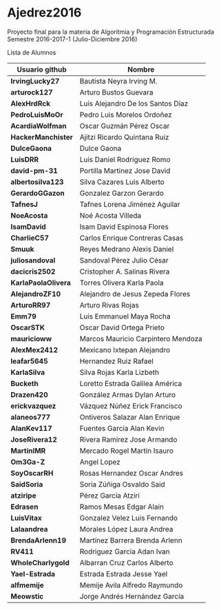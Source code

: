 ﻿# Ajedrez2016

Proyecto final para la materia de Algoritmia y Programación Estructurada
Semestre 2016-2017-1 (Julio-Diciembre 2016)

Lista de Alumnos

| Usuario github | Nombre |
|----------------|--------|
|**IrvingLucky27**|Bautista Neyra Irving M.|
|**arturock127**|Arturo Bustos Guevara|
|**AlexHrdRck**|Luis Alejandro De los Santos Díaz|
|**PedroLuisMoOr**|Pedro Luis Morelos Ordoñez|
|**AcardiaWolfman**|Oscar Guzmán Pérez Oscar|
|**HackerManchister**|Ajitzi Ricardo Quintana Ruiz|
|**DulceGaona**|Dulce Gaona|
|**LuisDRR**|Luis Daniel Rodríguez Romo|
|**david-pm-31**|Portilla Martinez Jose David|
|**albertosilva123**|Silva Cazares Luis Alberto|
|**GerardoGGazon**|Gonzalez Garzon Gerardo|
|**TafnesJ**|Tafnes Lorena Jiménez Aguilar|
|**NoeAcosta**|Noé Acosta Villeda|
|**IsamDavid**|Isam David Espinosa Flores|
|**CharlieC57**|Carlos Enrique Contreras Casas|
|**Smuuk**|Reyes Medrano Alexis Daniel|
|**juliosandoval**|Sandoval Pérez Julio César|
|**dacicris2502**|Cristopher A. Salinas Rivera|
|**KarlaPaolaOlivera**|Torres Olivera Karla Paola|
|**AlejandroZF10**|Alejandro de Jesus Zepeda Flores|
|**ArturoRR97**|Arturo Rivas Rojas|
|**Emm79**|Luis Emmanuel Maya Rocha|
|**OscarSTK**|Oscar David Ortega Prieto|
|**mauricioww**|Marcos Mauricio Carpintero Mendoza|
|**AlexMex2412**|Mexicano Ixtepan Alejandro|
|**leafar5645**|Hernandez Ruiz Rafael|
|**KarlaSilva**|Silva Rojas Karla Lizbeth
|**Bucketh**|Loretto Estrada Galilea América|
|**Drazen420**|González Armas Dylan Arturo|
|**erickvazquez**|Vázquez Núñez Erick Francisco|
|**alaneos777**|Ontiveros Salazar Alan Enrique|
|**AlanKev117**|Fuentes García Alan Kevin|
|**JoseRivera12**|Rivera Ramirez Jose Armando|
|**MartinIMR**| Mercado Rogel Martin Isauro |
|**Om3Ga-Z**| Angel Lopez |
|**SoyOscarRH**| Rosas Hernandez Oscar Andres |
|**SaidSoria**|Soria Zúñiga Osvaldo Said|
|**atziripe**|Pérez García Atziri|
|**Edrasen**|Ramos Mesas Edgar Alain|
|**LuisVitax**|Gonzalez Velez Luis Fernando|
|**Lalaandrea**|Morales López Laura Andrea|
|**BrendaArlenn19**|Martínez Barrera Brenda Arlenn|
|**RV411**|Rodriguez Garcia Adan Ivan|
|**WholeCharlygold**|Albarran Cruz Carlos Alberto|
|**Yael-Estrada**|Estrada Estrada Jesse Yael|
|**alfmemije**|Memije Avila Alfredo Raymundo|
|**Meowstic**|Jorge Andrés Hernández García|
